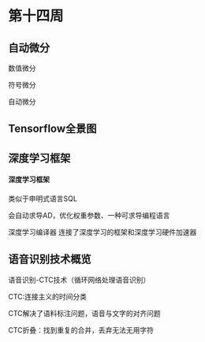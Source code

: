 # 第十四周

## 自动微分

数值微分

符号微分

自动微分

## Tensorflow全景图

## 深度学习框架

#### 深度学习框架

类似于申明式语言SQL

会自动求导AD，优化权重参数、一种可求导编程语言

深度学习编译器 连接了深度学习的框架和深度学习硬件加速器

## 语音识别技术概览

语音识别-CTC技术（循环网络处理语音识别）

CTC:连接主义的时间分类

CTC解决了语料标注问题，语音与文字的对齐问题

CTC折叠：找到重复的合并，丢弃无法无用字符

